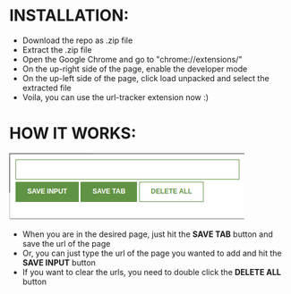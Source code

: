 # INSTALLATION:

- Download the repo as .zip file
- Extract the .zip file
- Open the Google Chrome and go to "chrome://extensions/"
- On the up-right side of the page, enable the developer mode
- On the up-left side of the page, click load unpacked and select the extracted file
- Voila, you can use the url-tracker extension now :)

# HOW IT WORKS:

![url-tracker extension](https://github.com/batuhan-ince/url-tracker/blob/main/src/site.png)

- When you are in the desired page, just hit the **SAVE TAB** button and save the url of the page
- Or, you can just type the url of the page you wanted to add and hit the **SAVE INPUT** button
- If you want to clear the urls, you need to double click the **DELETE ALL** button
